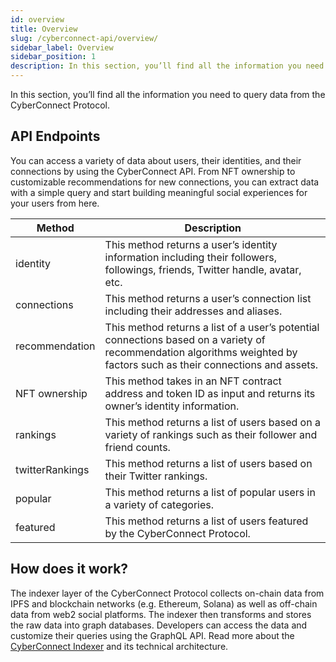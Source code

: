 ```yaml
---
id: overview
title: Overview
slug: /cyberconnect-api/overview/
sidebar_label: Overview
sidebar_position: 1
description: In this section, you’ll find all the information you need to query data from the CyberConnect Protocol.
---
```


In this section, you’ll find all the information you need to query data from the CyberConnect Protocol. 

## API Endpoints

You can access a variety of data about users, their identities, and their connections by using the CyberConnect API. From NFT ownership to customizable recommendations for new connections, you can extract data with a simple query and start building meaningful social experiences for your users from here.

| Method | Description |
| --- | --- |
| identity | This method returns a user’s identity information including their followers, followings, friends, Twitter handle, avatar, etc. |
| connections | This method returns a user’s connection list including their addresses and aliases.  |
| recommendation | This method returns a list of a user’s potential connections based on a variety of recommendation algorithms weighted by factors such as their connections and assets. |
| NFT ownership | This method takes in an NFT contract address and token ID as input and returns its owner’s identity information. |
| rankings | This method returns a list of users based on a variety of rankings such as their follower and friend counts. |
| twitterRankings | This method returns a list of users based on their Twitter rankings. |
| popular | This method returns a list of popular users in a variety of categories. |
| featured | This method returns a list of users featured by the CyberConnect Protocol. |

## How does it work?

The indexer layer of the CyberConnect Protocol collects on-chain data from IPFS and blockchain networks (e.g. Ethereum, Solana) as well as off-chain data from web2 social platforms. The indexer then transforms and stores the raw data into graph databases. Developers can access the data and customize their queries using the GraphQL API. Read more about the [CyberConnect Indexer](/protocol/cyberconnect-indexer/) and its technical architecture.
